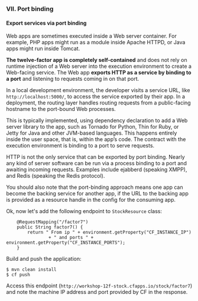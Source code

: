 ### VII. Port binding
#### Export services via port binding

Web apps are sometimes executed inside a Web server container. For example, PHP apps might run as a module inside Apache HTTPD, or Java apps might run inside Tomcat.

**The twelve-factor app is completely self-contained** and does not rely on runtime injection of a Web server into the execution environment to create a Web-facing service. The Web app **exports HTTP as a service by binding to a port** and listening to requests coming in on that port.

In a local development environment, the developer visits a service URL, like `http://localhost:5000/`, to access the service exported by their app. In a deployment, the routing layer handles routing requests from a public-facing hostname to the port-bound Web processes.

This is typically implemented, using dependency declaration to add a Web server library to the app, such as Tornado for Python, Thin for Ruby, or Jetty for Java and other JVM-based languages. This happens entirely inside the user space, that is, within the app’s code. The contract with the execution environment is binding to a port to serve requests.

HTTP is not the only service that can be exported by port binding. Nearly any kind of server software can be run via a process binding to a port and awaiting incoming requests. Examples include ejabberd (speaking XMPP), and Redis (speaking the Redis protocol).

You should also note that the port-binding approach means one app can become the backing service for another app, if the URL to the backing app is provided as a resource handle in the config for the consuming app.

Ok, now let's add the following endpoint to `StockResource` class:

```
    @RequestMapping("/factor7")
    public String factor7() {
        return " From ip " + environment.getProperty("CF_INSTANCE_IP")
                + " and ports " + environment.getProperty("CF_INSTANCE_PORTS");
    }
```
Build and push the application:
```
$ mvn clean install
$ cf push
```

Access this endpoint (`http://workshop-12f-stock.cfapps.io/stock/factor7`) and note the machine IP address and port provided by CF in the response.